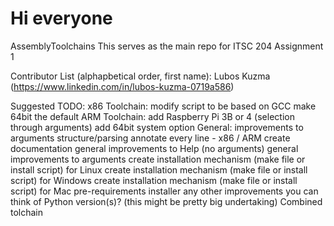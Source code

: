 # Hi everyone
AssemblyToolchains
This serves as the main repo for ITSC 204 Assignment 1

Contributor List (alphapbetical order, first name):
Lubos Kuzma (https://www.linkedin.com/in/lubos-kuzma-0719a586)

Suggested TODO:
x86 Toolchain:
modify script to be based on GCC
make 64bit the default
ARM Toolchain:
add Raspberry Pi 3B or 4 (selection through arguments)
add 64bit system option
General:
improvements to arguments structure/parsing
annotate every line - x86 / ARM
create documentation
general improvements to Help (no arguments)
general improvements to arguments
create installation mechanism (make file or install script) for Linux
create installation mechanism (make file or install script) for Windows
create installation mechanism (make file or install script) for Mac
pre-requirements installer
any other improvements you can think of
Python version(s)? (this might be pretty big undertaking)
Combined tolchain

